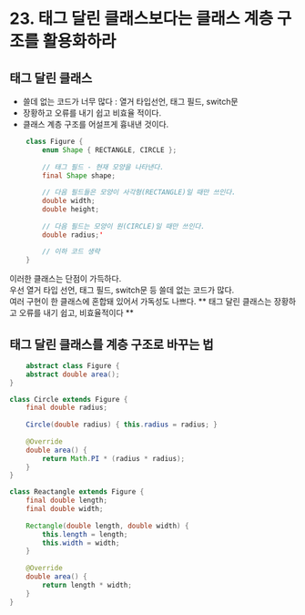 # 23. 태그 달린 클래스보다는 클래스 계층 구조를 활용화하라

## 태그 달린 클래스
* 쓸데 없는 코드가 너무 많다 : 열거 타입선언, 태그 필드, switch문
* 장황하고 오류를 내기 쉽고 비효율 적이다.
* 클래스 계층 구조를 어설프게 흉내낸 것이다.

```java
	class Figure {
		enum Shape { RECTANGLE, CIRCLE };
		
		// 태그 필드 - 현재 모양을 나타낸다.
		final Shape shape;
		
		// 다음 필드들은 모양이 사각형(RECTANGLE)일 때만 쓰인다.
		double width;
		double height;
		
		// 다음 필드는 모양이 원(CIRCLE)일 때만 쓰인다.
		double radius;'
		
		// 이하 코드 생략
	}
```
이러한 클래스는 단점이 가득하다.  
우선 열거 타입 선언, 태그 필드, switch문 등 쓸데 없는 코드가 많다.  
여러 구현이 한 클래스에 혼합돼 있어서 가독성도 나쁘다. 
** 태그 달린 클래스는 장황하고 오류를 내기 쉽고, 비효율적이다 **

## 태그 달린 클래스를 계층 구조로 바꾸는 법

```java
	abstract class Figure {
    abstract double area();
}

class Circle extends Figure {
    final double radius;
    
    Circle(double radius) { this.radius = radius; }
    
    @Override
    double area() {
    	return Math.PI * (radius * radius);
    }
}

class Reactangle extends Figure {
    final double length;
    final double width;
    
    Rectangle(double length, double width) {
    	this.length = length;
        this.width = width;
    }
    
    @Override
    double area() {
    	return length * width;
    }
}
````
